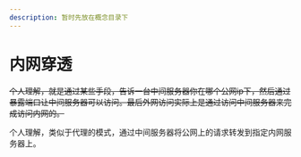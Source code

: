 ```yaml
---
description: 暂时先放在概念目录下
---
```


# 内网穿透

~~个人理解，就是通过某些手段，告诉一台中间服务器你在哪个公网ip下，然后通过暴露端口让中间服务器可以访问。最后外网访问实际上是通过访问中间服务器来完成访问内网的。~~

个人理解，类似于代理的模式，通过中间服务器将公网上的请求转发到指定内网服务器上。
